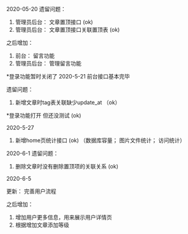 2020-05-20
遗留问题：
1. 管理员后台： 文章置顶接口 (ok)
2. 管理员后台： 文章置顶接口关联置顶表 (ok)

之后增加：
1. 前台： 留言功能
2. 管理员后台： 管理留言功能

*登录功能暂时关闭了
2020-5-21
前台接口基本完毕

遗留问题：
1. 新增文章时tag表关联缺少update_at （ok）

*登录功能打开 但还没测试 (ok)


2020-5-27

1. 新增home页统计接口 (ok)
（数据库容量； 图片文件统计； 访问统计）


2020-6-1
遗留问题：
1. 删除文章时没有删除置顶项的关联关系 (ok)


2020-6-5

更新： 完善用户流程

之后增加：
1. 增加用户更多信息，用来展示用户详情页
2. 根据增加文章添加等级

